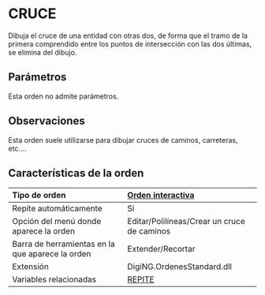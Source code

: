 # CRUCE

Dibuja el cruce de una entidad con otras dos, de forma que el tramo de la primera comprendido entre los puntos de intersección con las dos últimas, se elimina del dibujo.

## Parámetros

Esta orden no admite parámetros.

## Observaciones

Esta orden suele utilizarse para dibujar cruces de caminos, carreteras, etc....

## Características de la orden

| Tipo de orden | [Orden interactiva]() |
| :--- | :--- |
| Repite automáticamente | Si |
| Opción del menú donde aparece la orden | Editar/Polilíneas/Crear un cruce de caminos |
| Barra de herramientas en la que aparece la orden | Extender/Recortar |
| Extensión | DigiNG.OrdenesStandard.dll |
| Variables relacionadas | [REPITE](REPITE.html) |

